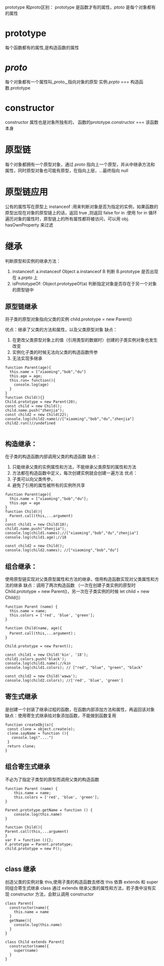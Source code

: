 prototype 和*proto*区别：
prototype 是函数才有的属性，_ptoto_ 是每个对象都有的属性

# prototype 
每个函数都有的属性,是构造函数的属性
# _proto_
每个对象都有一个属性叫_proto_,指向对象的原型 实例._prpto_ === 构造函数.prototype

# constructor
constructor 属性也是对象所独有的， 函数的prototype.constructor === 该函数本身

# 原型链

每个对象都拥有一个原型对象，通过 _proto_ 指向上一个原型，并从中继承方法和属性，同时原型对象也可能有原型，在指向上层，...最终指向 null

# 原型链应用

公有的属性写在原型上
instanceof :用来判断对象是否为指定的实例，如果函数的原型出现在对象的原型链上的话，返回 true ,则返回 false
for in :使用 for in 循环遍历对象的属性时，原型链上的所有属性都将被访问，可以用 obj. hasOwnProperty 来过滤

# 继承

判断原型和实例的继承方法：

1. instanceof: a.instanceof Object
   a.instanceof B 判断 B.prototype 是否出现在 a._prpto_ 上
2. isPrototypeOf: Object.prototypeOf(a)
   判断指定对象是否存在于另一个对象的原型链中



## 原型链继承

将子类的原型对象指向父类的实例 child.prototype = new Parent()

优点：继承了父类的方法和属性，以及父类原型对象
缺点：
1. 在更改父类原型对象上的值（引用类型的数据时）创建的子类实例对象也发生改变
2. 实例化子类的时候无法向父类的构造函数传参
3. 无法实现多继承
```
function Parent(age){
  this.name = ["xiaoming","bob","du"]
  this.age = age;
  this.run= function(){
    console.log(age)
  }
}
function Child(){}
Child.prototype = new Parent(20);
const child = new Child();
child.name.push("zhenjia"); 
const child2 = new Child(22);
console.log(child2.name)//["xiaoming","bob","du","zhenjia"]
child2.run()//undefined
 
```

## 构造继承：

在子类的构造函数内部调用父类的构造函数
缺点：
1. 只能继承父类的实例属性和方法，不能继承父类原型的属性和方法
2. 方法都在构造函数中定义，每次创建实例就会创建一遍方法
优点：
1. 子类可以向父类传参，
2. 避免了引用的属性被所有的实例所共享

```
function Parent(age){
  this.name = ["xiaoming","bob","du"];
  this.age = age
}
function Child(){
  Parent.call(this,...argument)
}
const child1 = new Child(18);
child1.name.push("zhenjia"); 
console.log(child1.names);//["xiaoming","bob","du","zhenjia"]
console.log(child1.age);//18

const child2 = new Child();
console.log(child2.names); //["xiaoming","bob","du"] 
```

## 组合继承：

使用原型链实现对父类原型属性和方法的继承，借用构造函数实现对父类属性和方法的继承
缺点：调用了两次构造函数 （一次在创建子类实例的原型时Child.prototype = new Parent()，另一次在子类实例的时候  let child = new Child()）

```
function Parent (name) {
  this.name = name;
  this.colors = ['red', 'blue', 'green'];
}

function Child(name, age){
  Parent.call(this,...argument)；
}

Child.prototype = new Parent();

const child1 = new Child('kin', '18');
child1.colors.push('black');
console.log(child1.name);//kin
console.log(child1.colors); // ["red", "blue", "green", "black"

const child2 = new Child('wawa');
console.log(child2.colors); //['red', 'blue', 'green']
```

## 寄生式继承

是创建一个封装了继承过程的函数，在函数内部添加方法和属性，再返回该对象
缺点：使用寄生式继承给对象添加函数，不能做到函数复用
```
function createObj(o){
 const clone = object.create(o);
 clone.sayName = function (){
   console.log("....")
 }
 return clone;
}
```

## 组合寄生式继承

不必为了指定子类型的原型而调用父类的构造函数
```
function Parent (name) {
    this.name = name;
    this.colors = ['red', 'blue', 'green'];
}

Parent.prototype.getName = function () {
    console.log(this.name)
}

function Child(){
Parent.call(this,...argument)
}
var F = function (){};
F.prototype = Parent.prototype;
child.prototype = new F();


```



## class 继承

创造父类的实例对象 this,使用子类的构造函数去修改 this
依靠 extends 和 super 同组合寄生式继承
class 通过 extends 继承父类的属性和方法，若子类中没有实现 constructor 方法，会默认调用 constructor

```
class Parent{
  constructor(name){
    this.name = name
  }
  getName(){
    console.log(this.name)
  }
}

class Child extends Parent{
  constructor(name){
    super(name)
  }
}
```
